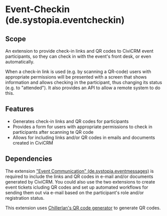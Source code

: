# Event-Checkin (de.systopia.eventcheckin)

## Scope

An extension to provide check-in links and QR codes to CiviCRM event
participants, so they can check in with the event's front desk, or even
automatically.

When a check-in link is used (e.g. by scanning a QR-code) users with appropriate
permissions will be presented with a screen that shows information and allows
checking in the participant, thus changing its status (e.g. to "attended"). It
also provides an API to allow a remote system to do this.

## Features

* Generates check-in links and QR codes for participants
* Provides a form for users with appropriate permissions to check in
  participants after scanning te QR code
* Allows for including links and/or QR codes in emails and documents created in
  CiviCRM

## Dependencies

The
extension ["Event Communication" (de.systopia.eventmessages)](https://github.com/systopia/de.systopia.eventmessages)
is required to include the links and QR codes in e-mail and/or documents
generated by CiviCRM. You could also use the two extensions to create event
tickets icluding QR codes and set up automated workflows for sending them out
via e-mail based on the participant's role and/or registration status.

This extension uses
[Chillerlan's QR code generator](https://github.com/chillerlan/php-qrcode) to
generate QR codes.
